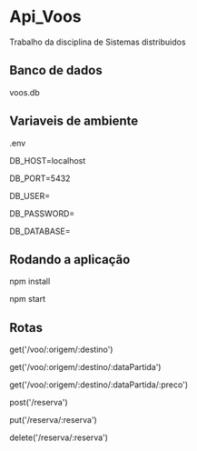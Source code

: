 # Api_Voos
Trabalho da disciplina de Sistemas distribuidos

## Banco de dados
voos.db

## Variaveis de ambiente
.env

DB_HOST=localhost



DB_PORT=5432



DB_USER=


DB_PASSWORD=


DB_DATABASE=


## Rodando a aplicação
npm install


npm start


## Rotas

get('/voo/:origem/:destino')


get('/voo/:origem/:destino/:dataPartida')


get('/voo/:origem/:destino/:dataPartida/:preco')


post('/reserva')


put('/reserva/:reserva')


delete('/reserva/:reserva')
